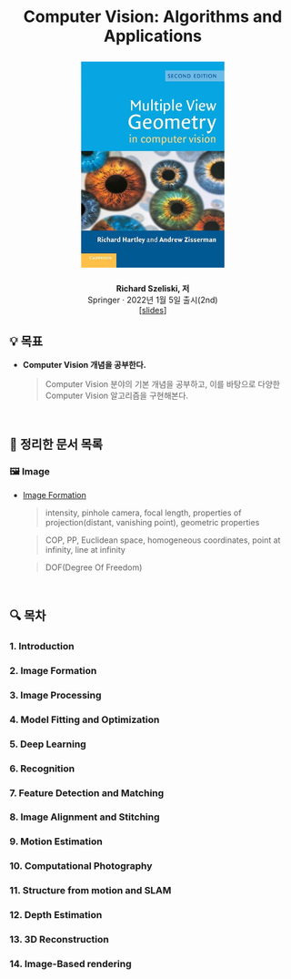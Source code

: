 <div width="100%" height="100%" align="center">
  
<h1 align="center">
  <p align="center">Computer Vision: Algorithms and Applications</p>
  <a href="https://szeliski.org/Book/">
    <img width="50%" src="cover.jpg" />
  </a>
</h1>
  
<b>Richard Szeliski, 저</b></br>
Springer · 2022년 1월 5일 출시(2nd)</br>
[[slides](https://dellaert.github.io/19F-4476/schedule.html)]</b> 

</div>

## :bulb: 목표

- **Computer Vision 개념을 공부한다.**

  > Computer Vision 분야의 기본 개념을 공부하고, 이를 바탕으로 다양한 Computer Vision 알고리즘을 구현해본다.

</br>

## 🚩 정리한 문서 목록

### 🖼 Image

 - [Image Formation](https://github.com/erectbranch/Computer_Vision_Basic/tree/master/ch02)

   > intensity, pinhole camera, focal length, properties of projection(distant, vanishing point), geometric properties

   > COP, PP, Euclidean space, homogeneous coordinates, point at infinity, line at infinity

   > DOF(Degree Of Freedom)

<br/>

## :mag: 목차

### 1. Introduction

### 2. Image Formation

### 3. Image Processing

### 4. Model Fitting and Optimization

### 5. Deep Learning

### 6. Recognition

### 7. Feature Detection and Matching

### 8. Image Alignment and Stitching

### 9. Motion Estimation

### 10. Computational Photography

### 11. Structure from motion and SLAM

### 12. Depth Estimation

### 13. 3D Reconstruction

### 14. Image-Based rendering